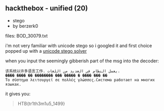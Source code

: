## hackthebox - unified (20)

- stego
- by berzerk0

files:
BOD_30079.txt

i'm not very familiar with unicode stego so i googled it and first choice popped up with a [unicode stego solver](https://www.irongeek.com/i.php?page=security/unicode-steganography-homoglyph-encoder)

when you input the seemingly gibberish part of the msg into the decoder:
```
该系统以许多语言工作. يعمل النظام في العديد من اللغات. 
���� ���� �� �������� ��� ����� � ���� ��� ��
Το σύστημα λειτουργεί σε πολλές γλώσσες.Система работает на многих языках.
```
it gives you:
> HTB{tr1th3m1u5_1499}

